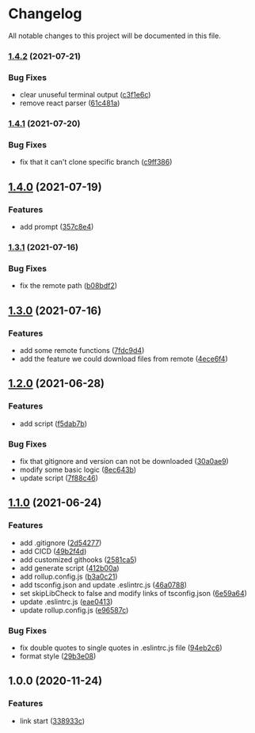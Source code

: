 # Changelog

All notable changes to this project will be documented in this file.

### [1.4.2](https://github.com/zixiCat/config-pack/compare/v1.4.1...v1.4.2) (2021-07-21)


### Bug Fixes

* clear unuseful terminal output ([c3f1e6c](https://github.com/zixiCat/config-pack/commit/c3f1e6c33978438dbd9364371ba43cbb040f2143))
* remove react parser ([61c481a](https://github.com/zixiCat/config-pack/commit/61c481aef9cf6db0552d32a729ccd19788da74b1))

### [1.4.1](https://github.com/zixiCat/config-pack/compare/v1.4.0...v1.4.1) (2021-07-20)


### Bug Fixes

* fix that it can't clone specific branch ([c9ff386](https://github.com/zixiCat/config-pack/commit/c9ff38696cd5dffa5ecf919fc8b880ad1226804b))

## [1.4.0](https://github.com/zixiCat/config-pack/compare/v1.3.1...v1.4.0) (2021-07-19)


### Features

* add prompt ([357c8e4](https://github.com/zixiCat/config-pack/commit/357c8e422d2177ae11a9d4d3abb988de5c68ec16))

### [1.3.1](https://github.com/zixiCat/config-pack/compare/v1.3.0...v1.3.1) (2021-07-16)


### Bug Fixes

* fix the remote path ([b08bdf2](https://github.com/zixiCat/config-pack/commit/b08bdf22df800df00cc70ee70d0798cb2ee4dc5d))

## [1.3.0](https://github.com/zixiCat/config-pack/compare/v1.2.0...v1.3.0) (2021-07-16)


### Features

* add some remote functions ([7fdc9d4](https://github.com/zixiCat/config-pack/commit/7fdc9d4348ee837052600a9ef59c1dd42d7e0965))
* add the feature we could download files from remote ([4ece6f4](https://github.com/zixiCat/config-pack/commit/4ece6f42acf406079072c3c80428cba8c4d6257b))

## [1.2.0](https://github.com/zixiCat/config-pack/compare/v1.1.0...v1.2.0) (2021-06-28)


### Features

* add script ([f5dab7b](https://github.com/zixiCat/config-pack/commit/f5dab7b009ea5383c640d8f9c240eff4f14ae2b8))


### Bug Fixes

* fix that gitignore and version can not be downloaded ([30a0ae9](https://github.com/zixiCat/config-pack/commit/30a0ae9e70e486977db952c9ea1bd038c78af0db))
* modify some basic logic ([8ec643b](https://github.com/zixiCat/config-pack/commit/8ec643bee65bfbb34b7fb30f459e8067882d1bab))
* update script ([7f88c46](https://github.com/zixiCat/config-pack/commit/7f88c46f8a7625a38a9938871e31b2bdfffdea8e))

## [1.1.0](https://github.com/zixiCat/config-pack/compare/v1.0.0...v1.1.0) (2021-06-24)


### Features

* add .gitignore ([2d54277](https://github.com/zixiCat/config-pack/commit/2d54277e10f5afb3053d3651bdd4cea82d45531e))
* add CICD ([49b2f4d](https://github.com/zixiCat/config-pack/commit/49b2f4d4c4af075b21132f68cfe2b2f6f365aeb4))
* add customized githooks ([2581ca5](https://github.com/zixiCat/config-pack/commit/2581ca5559079d8d2ab717997012d168e43537e9))
* add generate script ([412b00a](https://github.com/zixiCat/config-pack/commit/412b00a5cc1794c04e33a5930e95982190e02dd8))
* add rollup.config.js ([b3a0c21](https://github.com/zixiCat/config-pack/commit/b3a0c211cb1711c156b591f1c2891ea506e0a0a9))
* add tsconfig.json and update .eslintrc.js ([46a0788](https://github.com/zixiCat/config-pack/commit/46a07885d0d3fc42a69b6ff3b963b0d2f457a026))
* set skipLibCheck to false and modify links of tsconfig.json ([6e59a64](https://github.com/zixiCat/config-pack/commit/6e59a646c621725041880c29b5a69dfa9c7dfc73))
* update .eslintrc.js ([eae0413](https://github.com/zixiCat/config-pack/commit/eae041350ad54647d5c1f79e7a2abd7741c8104a))
* update rollup.config.js ([e96587c](https://github.com/zixiCat/config-pack/commit/e96587c2a014afc943de92624803dec452c63dee))


### Bug Fixes

* fix double quotes to single quotes in .eslintrc.js file ([94eb2c6](https://github.com/zixiCat/config-pack/commit/94eb2c68968f41f83a2bd6796220d74b1cc3e48a))
* format style ([29b3e08](https://github.com/zixiCat/config-pack/commit/29b3e0842dfa79d0d49cf9b3dc6c611fd6f99f24))

## 1.0.0 (2020-11-24)


### Features

* link start ([338933c](https://github.com/zixiCat/config-pack/commit/338933cfd25774a6f7ddd22bf3a5d80d3f49a27e))
